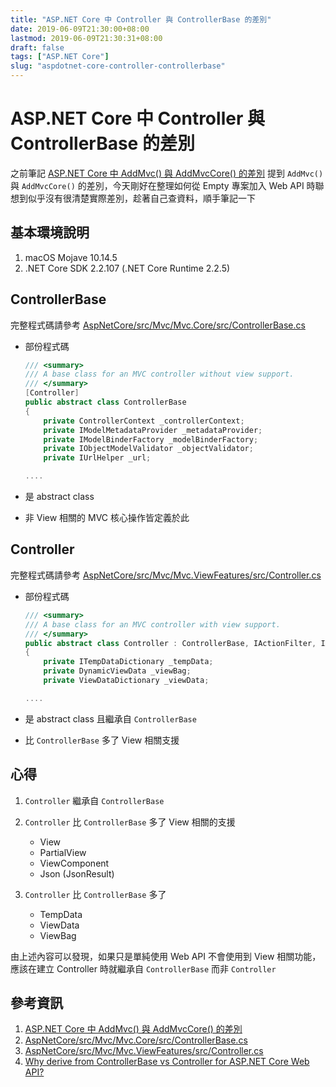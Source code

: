 ```yaml
---
title: "ASP.NET Core 中 Controller 與 ControllerBase 的差別"
date: 2019-06-09T21:30:00+08:00
lastmod: 2019-06-09T21:30:31+08:00
draft: false
tags: ["ASP.NET Core"]
slug: "aspdotnet-core-controller-controllerbase"
---
```


# ASP.NET Core 中 Controller 與 ControllerBase 的差別

之前筆記 [ASP.NET Core 中 AddMvc() 與 AddMvcCore() 的差別](https://blog.yowko.com/aspdotnet-core-addmvc-addmvccore) 提到 `AddMvc()` 與 `AddMvcCore()` 的差別，今天剛好在整理如何從 Empty 專案加入 Web API 時聯想到似乎沒有很清楚實際差別，趁著自己查資料，順手筆記一下

## 基本環境說明

1. macOS Mojave 10.14.5
2. .NET Core SDK 2.2.107 (.NET Core Runtime 2.2.5)

## ControllerBase

完整程式碼請參考 [AspNetCore/src/Mvc/Mvc.Core/src/ControllerBase.cs](https://github.com/aspnet/AspNetCore/blob/v2.2.5/src/Mvc/Mvc.Core/src/ControllerBase.cs)

- 部份程式碼

    ```cs
    /// <summary>
    /// A base class for an MVC controller without view support.
    /// </summary>
    [Controller]
    public abstract class ControllerBase
    {
        private ControllerContext _controllerContext;
        private IModelMetadataProvider _metadataProvider;
        private IModelBinderFactory _modelBinderFactory;
        private IObjectModelValidator _objectValidator;
        private IUrlHelper _url;

    ....
    ```

- 是 abstract class
- 非 View 相關的 MVC 核心操作皆定義於此



## Controller

完整程式碼請參考 [AspNetCore/src/Mvc/Mvc.ViewFeatures/src/Controller.cs](https://github.com/aspnet/AspNetCore/blob/v2.2.5/src/Mvc/Mvc.ViewFeatures/src/Controller.cs)

- 部份程式碼

    ```cs
    /// <summary>
    /// A base class for an MVC controller with view support.
    /// </summary>
    public abstract class Controller : ControllerBase, IActionFilter, IAsyncActionFilter, IDisposable
    {
        private ITempDataDictionary _tempData;
        private DynamicViewData _viewBag;
        private ViewDataDictionary _viewData;

    ....
    ```

- 是 abstract class 且繼承自 `ControllerBase`
- 比 `ControllerBase` 多了 View 相關支援



## 心得

1. `Controller` 繼承自 `ControllerBase`
2. `Controller` 比 `ControllerBase` 多了 View 相關的支援

    - View
    - PartialView
    - ViewComponent
    - Json (JsonResult)

3. `Controller` 比 `ControllerBase` 多了

    - TempData
    - ViewData
    - ViewBag

由上述內容可以發現，如果只是單純使用 Web API 不會使用到 View 相關功能，應該在建立 Controller 時就繼承自 `ControllerBase` 而非 `Controller`

## 參考資訊

1. [ASP.NET Core 中 AddMvc() 與 AddMvcCore() 的差別](https://blog.yowko.com/aspdotnet-core-addmvc-addmvccore)
2. [AspNetCore/src/Mvc/Mvc.Core/src/ControllerBase.cs](https://github.com/aspnet/AspNetCore/blob/v2.2.5/src/Mvc/Mvc.Core/src/ControllerBase.cs)
3. [AspNetCore/src/Mvc/Mvc.ViewFeatures/src/Controller.cs](https://github.com/aspnet/AspNetCore/blob/v2.2.5/src/Mvc/Mvc.ViewFeatures/src/Controller.cs)
4. [Why derive from ControllerBase vs Controller for ASP.NET Core Web API?](https://stackoverflow.com/a/55239483/3600583)
